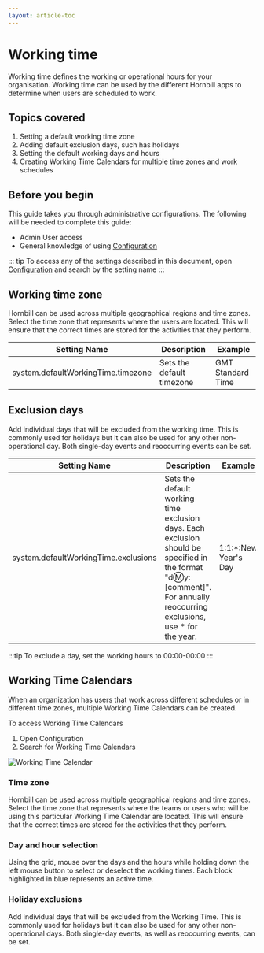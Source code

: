 ```yaml
---
layout: article-toc
---
```

# Working time
Working time defines the working or operational hours for your organisation. Working time can be used by the different Hornbill apps to determine when users are scheduled to work.

## Topics covered
1. Setting a default working time zone
1. Adding default exclusion days, such has holidays
1. Setting the default working days and hours
1. Creating Working Time Calendars for multiple time zones and work schedules

## Before you begin
This guide takes you through administrative configurations.  The following will be needed to complete this guide:
* Admin User access
* General knowledge of using [Configuration](/esp-config/getting-started/using-configuration)

::: tip
To access any of the settings described in this document, open [Configuration](/esp-config/getting-started/using-configuration) and search by the setting name 
:::

## Working time zone
Hornbill can be used across multiple geographical regions and time zones. Select the time zone that represents where the users are located.  This will ensure that the correct times are stored for the activities that they perform.

|Setting Name|Description|Example|
|-|-|-|
|system.defaultWorkingTime.timezone|Sets the default timezone|GMT Standard Time|

## Exclusion days
Add individual days that will be excluded from the working time. This is commonly used for holidays but it can also be used for any other non-operational day. Both single-day events and reoccurring events can be set.

|Setting Name|Description|Example|
|-|-|-|
|system.defaultWorkingTime.exclusions|Sets the default working time exclusion days. Each exclusion should be specified in the format "d:m:y:[comment]". For annually reoccurring exclusions, use * for the year.|1:1:*:New Year's Day|

:::tip
To exclude a day, set the working hours to 00:00-00:00
:::

## Working Time Calendars
When an organization has users that work across different schedules or in different time zones, multiple Working Time Calendars can be created.

To access Working Time Calendars

1. Open Configuration
1. Search for Working Time Calendars

![Working Time Calendar](_books/esp-config/images/working-time-calendar.png)

### Time zone
Hornbill can be used across multiple geographical regions and time zones. Select the time zone that represents where the teams or users who will be using this particular Working Time Calendar are located. This will ensure that the correct times are stored for the activities that they perform.

### Day and hour selection
Using the grid, mouse over the days and the hours while holding down the left mouse button to select or deselect the working times. Each block highlighted in blue represents an active time.

### Holiday exclusions
Add individual days that will be excluded from the Working Time. This is commonly used for holidays but it can also be used for any other non-operational days. Both single-day events, as well as reoccurring events, can be set.